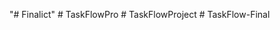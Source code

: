 "# Finalict" 
#   T a s k F l o w P r o  
 #   T a s k F l o w P r o j e c t  
 #   T a s k F l o w - F i n a l  
 